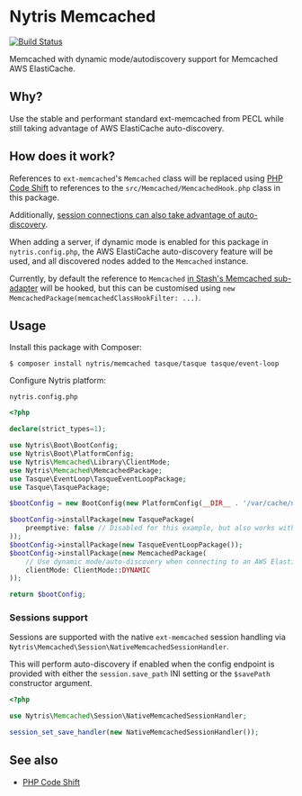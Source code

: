 # Nytris Memcached

[![Build Status](https://github.com/nytris/memcached/workflows/CI/badge.svg)](https://github.com/nytris/memcached/actions?query=workflow%3ACI)

Memcached with dynamic mode/autodiscovery support for Memcached AWS ElastiCache.

## Why?
Use the stable and performant standard ext-memcached from PECL while still taking advantage of AWS ElastiCache auto-discovery.

## How does it work?
References to `ext-memcached`'s `Memcached` class will be replaced using [PHP Code Shift][PHP Code Shift]
to references to the `src/Memcached/MemcachedHook.php` class in this package.

Additionally, [session connections can also take advantage of auto-discovery](#sessions-support).

When adding a server, if dynamic mode is enabled for this package in `nytris.config.php`,
the AWS ElastiCache auto-discovery feature will be used, and all discovered nodes added to the `Memcached` instance.

Currently, by default the reference to `Memcached` [in Stash's Memcached sub-adapter](https://github.com/tedious/Stash/blob/e02ac18/src/Stash/Driver/Sub/Memcached.php#L67)
will be hooked, but this can be customised using `new MemcachedPackage(memcachedClassHookFilter: ...)`.

## Usage
Install this package with Composer:

```shell
$ composer install nytris/memcached tasque/tasque tasque/event-loop
```

Configure Nytris platform:

`nytris.config.php`

```php
<?php

declare(strict_types=1);

use Nytris\Boot\BootConfig;
use Nytris\Boot\PlatformConfig;
use Nytris\Memcached\Library\ClientMode;
use Nytris\Memcached\MemcachedPackage;
use Tasque\EventLoop\TasqueEventLoopPackage;
use Tasque\TasquePackage;

$bootConfig = new BootConfig(new PlatformConfig(__DIR__ . '/var/cache/nytris/'));

$bootConfig->installPackage(new TasquePackage(
    preemptive: false // Disabled for this example, but also works with Tasque in preemptive mode.
));
$bootConfig->installPackage(new TasqueEventLoopPackage());
$bootConfig->installPackage(new MemcachedPackage(
    // Use dynamic mode/auto-discovery when connecting to an AWS ElastiCache cluster.
    clientMode: ClientMode::DYNAMIC
));

return $bootConfig;
```

### Sessions support

Sessions are supported with the native `ext-memcached` session handling
via `Nytris\Memcached\Session\NativeMemcachedSessionHandler`.

This will perform auto-discovery if enabled when the config endpoint is provided
with either the `session.save_path` INI setting or the `$savePath` constructor argument.

```php
<?php

use Nytris\Memcached\Session\NativeMemcachedSessionHandler;

session_set_save_handler(new NativeMemcachedSessionHandler());
```

## See also
- [PHP Code Shift][PHP Code Shift]

[PHP Code Shift]: https://github.com/asmblah/php-code-shift

